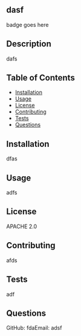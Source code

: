 
## dasf

badge goes here

## Description
dafs

## Table of Contents
* [Installation](#installation)
* [Usage](#usage)
* [License](#license)
* [Contributing](#contributing)
* [Tests](#tests)
* [Questions](#questions)

## Installation
dfas

## Usage
adfs

## License
APACHE 2.0

## Contributing
afds

## Tests
adf

## Questions
GitHub: fdaEmail: adsf

